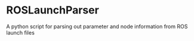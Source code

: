 ROSLaunchParser
===============

A python script for parsing out parameter and node information from ROS launch files
